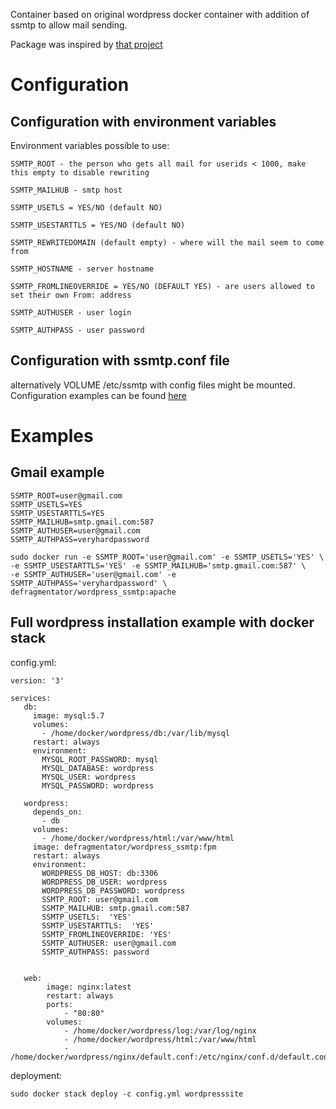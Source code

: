 Container based on original wordpress docker container with addition of ssmtp to allow mail sending.

Package was inspired by [that project](https://github.com/RickWieman/Dockerfiles/tree/master/php-apache-ssmtp)

# Configuration
##  Configuration with environment variables
Environment variables possible to use:

```
SSMTP_ROOT - the person who gets all mail for userids < 1000, make this empty to disable rewriting

SSMTP_MAILHUB - smtp host

SSMTP_USETLS = YES/NO (default NO)

SSMTP_USESTARTTLS = YES/NO (default NO)

SSMTP_REWRITEDOMAIN (default empty) - where will the mail seem to come from

SSMTP_HOSTNAME - server hostname 

SSMTP_FROMLINEOVERRIDE = YES/NO (DEFAULT YES) - are users allowed to set their own From: address

SSMTP_AUTHUSER - user login

SSMTP_AUTHPASS - user password
```
## Configuration with ssmtp.conf file
alternatively VOLUME /etc/ssmtp with config files might be mounted. Configuration examples can be found [here](https://wiki.debian.org/sSMTP)

# Examples
## Gmail example
```
SSMTP_ROOT=user@gmail.com
SSMTP_USETLS=YES
SSMTP_USESTARTTLS=YES
SSMTP_MAILHUB=smtp.gmail.com:587
SSMTP_AUTHUSER=user@gmail.com
SSMTP_AUTHPASS=veryhardpassword
```
```
sudo docker run -e SSMTP_ROOT='user@gmail.com' -e SSMTP_USETLS='YES' \
-e SSMTP_USESTARTTLS='YES' -e SSMTP_MAILHUB='smtp.gmail.com:587' \
-e SSMTP_AUTHUSER='user@gmail.com' -e SSMTP_AUTHPASS='veryhardpassword' \
defragmentator/wordpress_ssmtp:apache
```
## Full wordpress installation example with docker stack

config.yml:
```
version: '3'

services:
   db:
     image: mysql:5.7
     volumes:
       - /home/docker/wordpress/db:/var/lib/mysql
     restart: always
     environment:
       MYSQL_ROOT_PASSWORD: mysql
       MYSQL_DATABASE: wordpress
       MYSQL_USER: wordpress
       MYSQL_PASSWORD: wordpress

   wordpress:
     depends_on:
       - db
     volumes:
       - /home/docker/wordpress/html:/var/www/html
     image: defragmentator/wordpress_ssmtp:fpm
     restart: always
     environment:
       WORDPRESS_DB_HOST: db:3306
       WORDPRESS_DB_USER: wordpress
       WORDPRESS_DB_PASSWORD: wordpress
       SSMTP_ROOT: user@gmail.com
       SSMTP_MAILHUB: smtp.gmail.com:587
       SSMTP_USETLS:  'YES'
       SSMTP_USESTARTTLS:  'YES'
       SSMTP_FROMLINEOVERRIDE: 'YES'
       SSMTP_AUTHUSER: user@gmail.com
       SSMTP_AUTHPASS: password


   web:
        image: nginx:latest
        restart: always
        ports:
            - "80:80"
        volumes:
            - /home/docker/wordpress/log:/var/log/nginx
            - /home/docker/wordpress/html:/var/www/html
            - /home/docker/wordpress/nginx/default.conf:/etc/nginx/conf.d/default.conf
```

deployment:
```
sudo docker stack deploy -c config.yml wordpresssite
```
